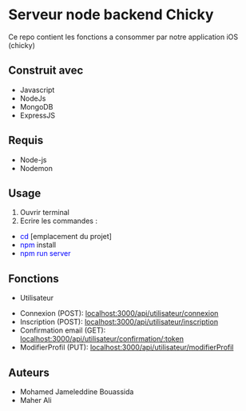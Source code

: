 # Serveur node backend Chicky
Ce repo contient les fonctions a consommer par notre application iOS (chicky)

## Construit avec
- Javascript 
- NodeJs 
- MongoDB 
- ExpressJS

## Requis
- Node-js
- Nodemon

## Usage
1. Ouvrir terminal
2. Ecrire les commandes :
- <span style="color:blue">cd </span>[emplacement du projet]
- <span style="color:blue">npm </span>install
- <span style="color:blue">npm run server</span>

## Fonctions
* Utilisateur
- Connexion (POST): <a href ="localhost:3000/api/utilisateur/connexion">localhost:3000/api/utilisateur/connexion</a>
- Inscription (POST): <a href ="localhost:3000/api/utilisateur/inscription">localhost:3000/api/utilisateur/inscription</a>
- Confirmation email (GET): <a href ="localhost:3000/api/confirmation/:token">localhost:3000/api/utilisateur/confirmation/:token</a>
- ModifierProfil (PUT): <a href ="localhost:3000/api/modifierProfil">localhost:3000/api/utilisateur/modifierProfil</a>

## Auteurs
- Mohamed Jameleddine Bouassida
- Maher Ali

